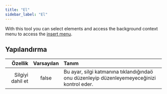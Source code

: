 ```yaml
---
title: "El"
sidebar_label: "El"
---
```



With this tool you can select elements and access the background context menu to access the [insert menu](../insert).

## Yapılandırma

|          Özellik | Varsayılan | Tanım                                                                                      |
| ----------------:|:----------:|:------------------------------------------------------------------------------------------ |
| Silgiyi dahil et |   false    | Bu ayar, silgi katmanına tıklandığındaö onu düzenleyip düzenleyemeyeceğinizi kontrol eder. |
